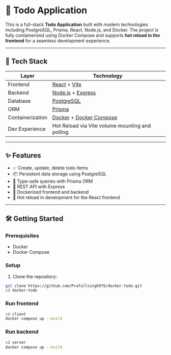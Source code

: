 # 📝 Todo Application

This is a full-stack **Todo Application** built with modern technologies including PostgreSQL, Prisma, React, Node.js, and Docker. The project is fully containerized using Docker Compose and supports **hot reload in the frontend** for a seamless development experience.

---

## 🚀 Tech Stack

| Layer            | Technology                                                                             |
| ---------------- | -------------------------------------------------------------------------------------- |
| Frontend         | [React](https://reactjs.org/) + [Vite](https://vitejs.dev/)                            |
| Backend          | [Node.js](https://nodejs.org/) + [Express](https://expressjs.com/)                     |
| Database         | [PostgreSQL](https://www.postgresql.org/)                                              |
| ORM              | [Prisma](https://www.prisma.io/)                                                       |
| Containerization | [Docker](https://www.docker.com/) + [Docker Compose](https://docs.docker.com/compose/) |
| Dev Experience   | Hot Reload via Vite volume mounting and polling                                        |

---

## ✨ Features

- ✅ Create, update, delete todo items
- 📦 Persistent data storage using PostgreSQL
- 🧠 Type-safe queries with Prisma ORM
- 📡 REST API with Express
- 🐳 Dockerized frontend and backend
- 🔁 Hot reload in development for the React frontend

---

## 🛠️ Getting Started

### Prerequisites

- Docker
- Docker Compose

### Setup

1. Clone the repository:

```bash
git clone https://github.com/Prafullsingh975/docker-todo.git
cd docker-todo
```

### Run frontend

```bash
cd client
docker compose up --build
```

### Run backend

```bash
cd server
docker compose up --build
```
